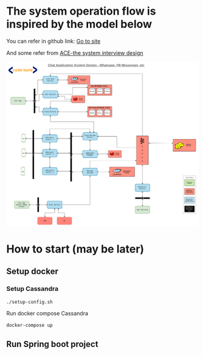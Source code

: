 # The system operation flow is inspired by the model below

You can refer in github link: [Go to site](https://github.com/codekarle/system-design/tree/master/system-design-prep-material/architecture-diagrams)

And some refer from [ACE-the system interview design](https://towardsdatascience.com/ace-the-system-interview-design-a-chat-application-3f34fd5b85d0)

![architecture flow](assets/message-architecture.png)

# How to start (may be later)
## Setup docker
### Setup Cassandra
```code
./setup-config.sh
```
Run docker compose Cassandra
```code
docker-compose up
```
## Run Spring boot project

```code
```